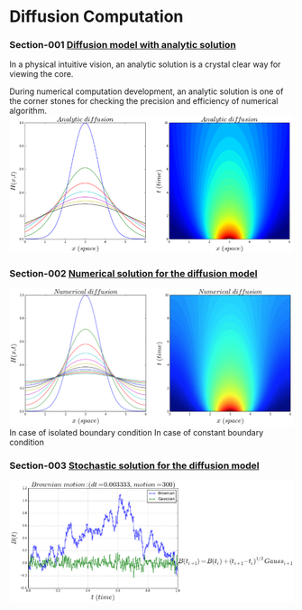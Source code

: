# Diffusion Computation
### Section-001  [Diffusion model with analytic solution](https://github.com/alvason/diffusion-computation/blob/master/code/diffusion_analytic.ipynb)
In a physical intuitive vision, an analytic solution is a crystal clear way for viewing the core. 
   
During numerical computation development, an analytic solution is one of the corner stones for checking the precision and efficiency of numerical algorithm.
![alt tag](https://github.com/alvason/diffusion-computation/blob/master/figure/analyticalD.png)

### Section-002  [Numerical solution for the diffusion model](https://github.com/alvason/diffusion-computation/blob/master/code/diffusion_numerical.ipynb)

![alt tag](https://github.com/alvason/diffusion-computation/blob/master/figure/numericalD.png)
In case of isolated boundary condition
In case of constant boundary condition

### Section-003  [Stochastic solution for the diffusion model](http://nbviewer.ipython.org/github/alvason/diffusion-computation/blob/master/stochasticD/diffusion_stochastic.ipynb)
![alt tag](https://github.com/alvason/diffusion-computation/blob/master/stochasticD/figure/stochasticD.png)
